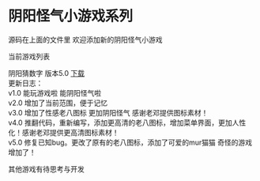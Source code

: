 # 阴阳怪气小游戏系列

源码在上面的文件里 欢迎添加新的阴阳怪气小游戏

当前游戏列表

阴阳猜数字 版本5.0 [下载](https://github.com/Lutio0215/yygqgames/raw/master/apps/guess%20number/%E9%98%B4%E9%98%B3%E7%8C%9C%E6%95%B0%E5%AD%975.0.exe)  
更新日志：  
v1.0 能玩游戏啦 能阴阳怪气啦  
v2.0 增加了当前范围，便于记忆  
v3.0 增加了性感老八图标 更加阴阳怪气 感谢老邓提供图标素材！  
v4.0 推翻代码，重新编写，添加更高清的老八图标，增加菜单界面，更加人性化！感谢老邓提供更高清图标素材！   
v5.0 修复已知bug。更改了原有的老八图标，添加了可爱的mur猫猫 奇怪的游戏增加了！  

其他游戏有待思考与开发
